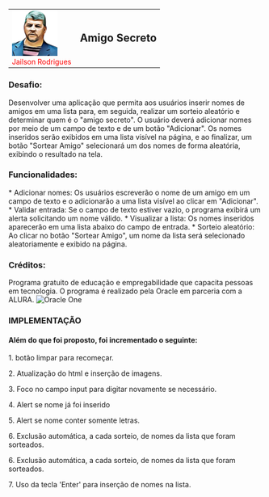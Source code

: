 
  <table style="border: none; width: 100%;">
  <tr>
    <td style="padding-right: 10px; vertical-align: middle;">
      <img src="assets/jailson.png" alt="Foto Jailson" width="90"><br>
      <span style="color:red;">Jailson Rodrigues</span>
    </td>
    <td style="vertical-align: middle;">
      <h2 style="margin: 0;">Amigo Secreto</h2>
    </td>
  </tr>
</table>

<h3>Desafio:</h3>
Desenvolver uma aplicação que permita aos usuários inserir nomes de amigos em uma lista para, em seguida, realizar um sorteio aleatório e determinar quem é o "amigo secreto".
O usuário deverá adicionar nomes por meio de um campo de texto e de um botão "Adicionar".
Os nomes inseridos serão exibidos em uma lista visível na página, e ao finalizar, um botão "Sortear Amigo" selecionará um dos nomes de forma aleatória, exibindo o resultado na tela.

<h3>Funcionalidades:</h3>
* Adicionar nomes: Os usuários escreverão o nome de um amigo em um campo de texto e o adicionarão a uma lista visível ao clicar em "Adicionar".
* Validar entrada: Se o campo de texto estiver vazio, o programa exibirá um alerta solicitando um nome válido.
* Visualizar a lista: Os nomes inseridos aparecerão em uma lista abaixo do campo de entrada.
* Sorteio aleatório: Ao clicar no botão "Sortear Amigo", um nome da lista será selecionado aleatoriamente e exibido na página.

<h3>Créditos:</h3>
Programa gratuito de educação e empregabilidade que capacita pessoas em tecnologia. 
O programa é realizado pela Oracle em parceria com a ALURA.
<img src="https://cdn2.gnarususercontent.com.br/1/1221562/b6256fa6-5fde-4cdd-a4a3-d33ebc90bb6c.png" alt="Oracle One">

<h3>IMPLEMENTAÇÃO</h3>
<h4>Além do que foi proposto, foi incrementado o seguinte:</h4>
<p>1. botão limpar para recomeçar.
<p>2. Atualização do html e inserção de imagens.</p>
<p>3. Foco no campo input para digitar novamente se necessário.</p>
<p>4. Alert se nome já foi inserido</p>
<p>5. Alert se nome conter somente letras.</p>
<p>6. Exclusão automática, a cada sorteio, de nomes da lista que foram sorteados.</p>
<p>6. Exclusão automática, a cada sorteio, de nomes da lista que foram sorteados.</p>
<p>7. Uso da tecla 'Enter' para inserção de nomes na lista.</p>



